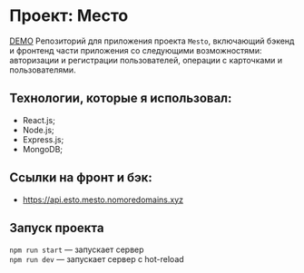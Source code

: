 # Проект: Место

<a align="center" href="https://esto.mesto.nomoredomains.xyz">DEMO</a>
Репозиторий для приложения проекта `Mesto`, включающий бэкенд и фронтенд части приложения со следующими возможностями: авторизации и регистрации пользователей, операции с карточками и пользователями.

## Технологии, которые я использовал:
* React.js;
* Node.js;
* Express.js;
* MongoDB;

## Ссылки на фронт и бэк:
* https://api.esto.mesto.nomoredomains.xyz


## Запуск проекта

`npm run start` — запускает сервер   
`npm run dev` — запускает сервер с hot-reload

